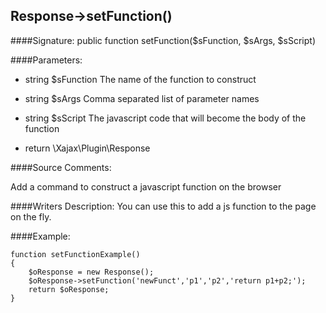 ## Response->setFunction()

####Signature: public function setFunction($sFunction, $sArgs, $sScript)

####Parameters:

* string $sFunction	 The name of the function to construct

* string $sArgs Comma separated list of parameter names

* string $sScript The javascript code that will become the body of the function
* return \Xajax\Plugin\Response

####Source Comments:

Add a command to construct a javascript function on the browser

####Writers Description:
You can use this to add a js function to the page on the fly.

####Example:
```
function setFunctionExample()
{
    $oResponse = new Response();
    $oResponse->setFunction('newFunct','p1','p2','return p1+p2;');
    return $oResponse;
}
```